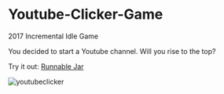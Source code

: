 # Youtube-Clicker-Game
2017 Incremental Idle Game

You decided to start a Youtube channel. Will you rise to the top?

Try it out: [Runnable Jar](https://github.com/theharrychen/Youtube-Clicker-Game/releases)

![youtubeclicker](https://user-images.githubusercontent.com/46468236/72233109-8add4900-3582-11ea-94de-4e7f86b6c876.gif)
